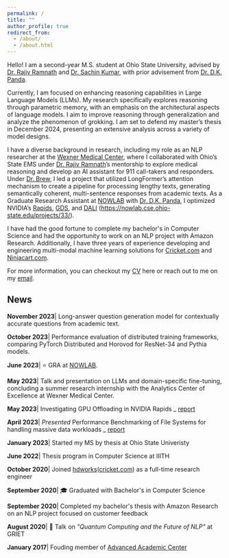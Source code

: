```yaml
---
permalink: /
title: ""
author_profile: true
redirect_from: 
  - /about/
  - /about.html
---
```


Hello!
I am a second-year M.S. student at Ohio State University, advised by [Dr. Rajiv Ramnath](https://cse.osu.edu/people/ramnath.6) and [Dr. Sachin Kumar](https://sites.google.com/view/sachinkumar), with prior advisement from [Dr. D.K. Panda](https://cse.osu.edu/people/panda.2).

Currently, I am focused on enhancing reasoning capabilities in Large Language Models (LLMs). My research specifically explores reasoning through parametric memory, with an emphasis on the architectural aspects of language models. I aim to improve reasoning through generalization and analyze the phenomenon of grokking. I am set to defend my master’s thesis in December 2024, presenting an extensive analysis across a variety of model designs.

I have a diverse background in research, including my role as an NLP researcher at the [Wexner Medical Center](https://erik.osu.edu/story/mar22-pre-acceleratorgrants#:~:text=Leveraging%20Artificial%20Intelligence%20to%20Accelerate%20Life%2DSaving%20911%20Care), where I collaborated with Ohio’s State EMS under [Dr. Rajiv Ramnath](https://cse.osu.edu/people/ramnath.6)’s mentorship to explore medical reasoning and develop an AI assistant for 911 call-takers and responders. Under [Dr. Brew](https://sites.google.com/site/chrisbrew475/home?authuser=0), I led a project that utilized LongFormer’s attention mechanism to create a pipeline for processing lengthy texts, generating semantically coherent, multi-sentence responses from academic texts. As a Graduate Research Assistant at [NOWLAB](https://nowlab.cse.ohio-state.edu/projects/33/) with [Dr. D.K. Panda](https://cse.osu.edu/people/panda.2), I optimized NVIDIA’s [Rapids](https://nvidia.github.io/spark-rapids/), [GDS](https://docs.nvidia.com/gpudirect-storage/overview-guide/index.html), and [DALI](https://developer.nvidia.com/dali) (https://nowlab.cse.ohio-state.edu/projects/33/). 

I have had the good fortune to complete my bachelor's in Computer Science and had the opportunity to work on an NLP project with Amazon Research. Additionally, I have three years of experience developing and engineering multi-modal machine learning solutions for [Cricket.com](https://www.cricket.com/) and [Ninjacart.com](https://www.ninjacart.com/).

For more information, you can checkout my [CV](https://npkanaka.github.io//files/cv.pdf) here or reach out to me on my [email](mailto:nikhilpavan.kanaka@gmail.com).

News
------
**November 2023**| Long-answer question generation model for contextually accurate questions from academic text.

**October 2023**| Performance evaluation of distributed training frameworks, comparing PyTorch Distributed and Horovod for ResNet-34 and Pythia models.

**June 2023**| ⭐ GRA at [NOWLAB](https://nowlab.cse.ohio-state.edu/).

**May 2023**| Talk and presentation on LLMs and domain-specific fine-tuning, concluding a summer research internship with the Analytics Center of Excellence at Wexner Medical Center.

**May 2023**| Investigating GPU Offloading in NVIDIA Rapids _ [report](_portfolio/6422.pdf) 

**April 2023**| _Presented_ Performance Benchmarking of File Systems for handling massive data workloads _ [report](_portfolio/6431.pdf)

**January 2023**| Started my MS by thesis at Ohio State Univeristy

**June 2022**| Thesis program in Computer Science at IIITH

**October 2020**| Joined [hdworks](https://hdworks.in/)([cricket.com](https://www.cricket.com/)) as a full-time research engineer 

**September 2020**| 🎓 Graduated with Bachelor's in Computer Science

**September 2020**| Completed my bachelor's thesis with Amazon Research on an NLP project focused on customer feedback

**August 2020**| 🎤 Talk on _"Quantum Computing and the Future of NLP"_ at GRIET

**January 2017**| Fouding member of [Advanced Academic Center](https://www.aacgriet.com/)

<!-- This is the front page of a website that is powered by the [Academic Pages template](https://github.com/academicpages/academicpages.github.io) and hosted on GitHub pages. [GitHub pages](https://pages.github.com) is a free service in which websites are built and hosted from code and data stored in a GitHub repository, automatically updating when a new commit is made to the respository. This template was forked from the [Minimal Mistakes Jekyll Theme](https://mmistakes.github.io/minimal-mistakes/) created by Michael Rose, and then extended to support the kinds of content that academics have: publications, talks, teaching, a portfolio, blog posts, and a dynamically-generated CV. You can fork [this repository](https://github.com/academicpages/academicpages.github.io) right now, modify the configuration and markdown files, add your own PDFs and other content, and have your own site for free, with no ads! An older version of this template powers my own personal website at [stuartgeiger.com](http://stuartgeiger.com), which uses [this Github repository](https://github.com/staeiou/staeiou.github.io).

A data-driven personal website
======
Like many other Jekyll-based GitHub Pages templates, Academic Pages makes you separate the website's content from its form. The content & metadata of your website are in structured markdown files, while various other files constitute the theme, specifying how to transform that content & metadata into HTML pages. You keep these various markdown (.md), YAML (.yml), HTML, and CSS files in a public GitHub repository. Each time you commit and push an update to the repository, the [GitHub pages](https://pages.github.com/) service creates static HTML pages based on these files, which are hosted on GitHub's servers free of charge.

Many of the features of dynamic content management systems (like Wordpress) can be achieved in this fashion, using a fraction of the computational resources and with far less vulnerability to hacking and DDoSing. You can also modify the theme to your heart's content without touching the content of your site. If you get to a point where you've broken something in Jekyll/HTML/CSS beyond repair, your markdown files describing your talks, publications, etc. are safe. You can rollback the changes or even delete the repository and start over -- just be sure to save the markdown files! Finally, you can also write scripts that process the structured data on the site, such as [this one](https://github.com/academicpages/academicpages.github.io/blob/master/talkmap.ipynb) that analyzes metadata in pages about talks to display [a map of every location you've given a talk](https://academicpages.github.io/talkmap.html).

Getting started
======
1. Register a GitHub account if you don't have one and confirm your e-mail (required!)
1. Fork [this repository](https://github.com/academicpages/academicpages.github.io) by clicking the "fork" button in the top right. 
1. Go to the repository's settings (rightmost item in the tabs that start with "Code", should be below "Unwatch"). Rename the repository "[your GitHub username].github.io", which will also be your website's URL.
1. Set site-wide configuration and create content & metadata (see below -- also see [this set of diffs](http://archive.is/3TPas) showing what files were changed to set up [an example site](https://getorg-testacct.github.io) for a user with the username "getorg-testacct")
1. Upload any files (like PDFs, .zip files, etc.) to the files/ directory. They will appear at https://[your GitHub username].github.io/files/example.pdf.  
1. Check status by going to the repository settings, in the "GitHub pages" section

Site-wide configuration
------
The main configuration file for the site is in the base directory in [_config.yml](https://github.com/academicpages/academicpages.github.io/blob/master/_config.yml), which defines the content in the sidebars and other site-wide features. You will need to replace the default variables with ones about yourself and your site's github repository. The configuration file for the top menu is in [_data/navigation.yml](https://github.com/academicpages/academicpages.github.io/blob/master/_data/navigation.yml). For example, if you don't have a portfolio or blog posts, you can remove those items from that navigation.yml file to remove them from the header. 

Create content & metadata
------
For site content, there is one markdown file for each type of content, which are stored in directories like _publications, _talks, _posts, _teaching, or _pages. For example, each talk is a markdown file in the [_talks directory](https://github.com/academicpages/academicpages.github.io/tree/master/_talks). At the top of each markdown file is structured data in YAML about the talk, which the theme will parse to do lots of cool stuff. The same structured data about a talk is used to generate the list of talks on the [Talks page](https://academicpages.github.io/talks), each [individual page](https://academicpages.github.io/talks/2012-03-01-talk-1) for specific talks, the talks section for the [CV page](https://academicpages.github.io/cv), and the [map of places you've given a talk](https://academicpages.github.io/talkmap.html) (if you run this [python file](https://github.com/academicpages/academicpages.github.io/blob/master/talkmap.py) or [Jupyter notebook](https://github.com/academicpages/academicpages.github.io/blob/master/talkmap.ipynb), which creates the HTML for the map based on the contents of the _talks directory).

**Markdown generator**

I have also created [a set of Jupyter notebooks](https://github.com/academicpages/academicpages.github.io/tree/master/markdown_generator
) that converts a CSV containing structured data about talks or presentations into individual markdown files that will be properly formatted for the Academic Pages template. The sample CSVs in that directory are the ones I used to create my own personal website at stuartgeiger.com. My usual workflow is that I keep a spreadsheet of my publications and talks, then run the code in these notebooks to generate the markdown files, then commit and push them to the GitHub repository.

How to edit your site's GitHub repository
------
Many people use a git client to create files on their local computer and then push them to GitHub's servers. If you are not familiar with git, you can directly edit these configuration and markdown files directly in the github.com interface. Navigate to a file (like [this one](https://github.com/academicpages/academicpages.github.io/blob/master/_talks/2012-03-01-talk-1.md) and click the pencil icon in the top right of the content preview (to the right of the "Raw | Blame | History" buttons). You can delete a file by clicking the trashcan icon to the right of the pencil icon. You can also create new files or upload files by navigating to a directory and clicking the "Create new file" or "Upload files" buttons. 

Example: editing a markdown file for a talk
![Editing a markdown file for a talk](/images/editing-talk.png)

For more info
------
More info about configuring Academic Pages can be found in [the guide](https://academicpages.github.io/markdown/). The [guides for the Minimal Mistakes theme](https://mmistakes.github.io/minimal-mistakes/docs/configuration/) (which this theme was forked from) might also be helpful. -->

